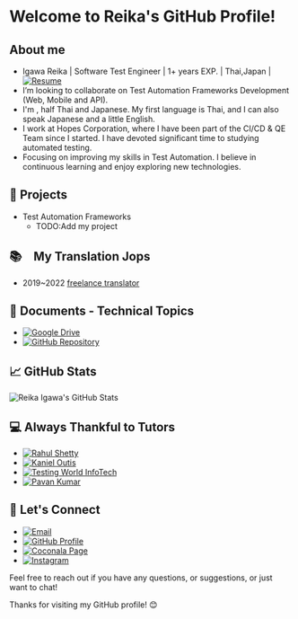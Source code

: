 # Welcome to Reika's GitHub Profile!

## About me

- Igawa Reika  |  Software Test Engineer  |  1+ years EXP.  |  Thai,Japan |
[![Resume](https://img.shields.io/badge/Resume-Download-brightgreen?style=flat-square&logo=adobe-acrobat-reader)]([https://drive.google.com/drive/folders/10thl_mWevemQHabVzpY_a2ie1BG13rUk?usp=sharing](https://github.com/reika5964))
- I’m looking to collaborate on Test Automation Frameworks Development (Web, Mobile and API).
- I'm , half Thai and Japanese. My first language is Thai, and I can also speak Japanese and a little English.
- I work at Hopes Corporation, where I have been part of the CI/CD & QE Team since I started. I have devoted significant time to studying automated testing.
- Focusing on improving my skills in Test Automation. I believe in continuous learning and enjoy exploring new technologies.

## 🔭  Projects
- Test Automation Frameworks
  - TODO:Add my project 

## 📚　My Translation Jops
- 2019~2022 [freelance translator](https://coconala.com/mypage/user?ref=common_header_user)

## 📄  Documents - Technical Topics

- [![Google Drive](https://img.shields.io/badge/Google%20Drive-4285F4?style=for-the-badge&logo=google-drive&logoColor=white)](https://drive.google.com/drive/folders/1dXKY4GTgiUgWyvguTkWlVdcD6VeK5Pp2?usp=sharing)
- [![GitHub Repository](https://img.shields.io/badge/GitHub-100000?style=for-the-badge&logo=github&logoColor=white)](https://github.com/reika5964/Documents)

## 📈 GitHub Stats

![Reika Igawa's GitHub Stats](https://github-readme-stats.vercel.app/api?username=reika5964&show_icons=true&theme=radical)

## 💻 Always Thankful to Tutors

- [![Rahul Shetty](https://img.shields.io/badge/Rahul_Shetty-2C3E50?style=for-the-badge&logo=github&logoColor=white)](https://github.com/stars/rajatt95/lists/udemy-rahul-shetty)
- [![Kaniel Outis](https://img.shields.io/badge/Kaniel_Outis-2C3E50?style=for-the-badge&logo=github&logoColor=white)](https://github.com/stars/rajatt95/lists/udemy-kaniel-outis)
- [![Testing World InfoTech](https://img.shields.io/badge/Testing_World_InfoTech-2C3E50?style=for-the-badge&logo=github&logoColor=white)](https://github.com/stars/rajatt95/lists/udemy-testing-world-infotech)
- [![Pavan Kumar](https://img.shields.io/badge/Pavan_Kumar-2C3E50?style=for-the-badge&logo=github&logoColor=white)](https://github.com/stars/rajatt95/lists/youtube-pavan-kumar)

## 📧 Let's Connect

- [![Email](https://img.shields.io/badge/Email-reika1914%40gmail.com-green)](mailto:reika1914@gmail.com)
- [![GitHub Profile](https://img.shields.io/badge/GitHub-Profile-blue)](https://github.com/reika5964)
- [![Coconala Page](https://img.shields.io/badge/Coconala-Page-lightgrey)](https://coconala.com/users/123456) 
- [![Instagram](https://img.shields.io/badge/Instagram-Profile-orange)](https://www.instagram.com/reika1914/)

  
Feel free to reach out if you have any questions, or suggestions, or just want to chat!

Thanks for visiting my GitHub profile! 😊
